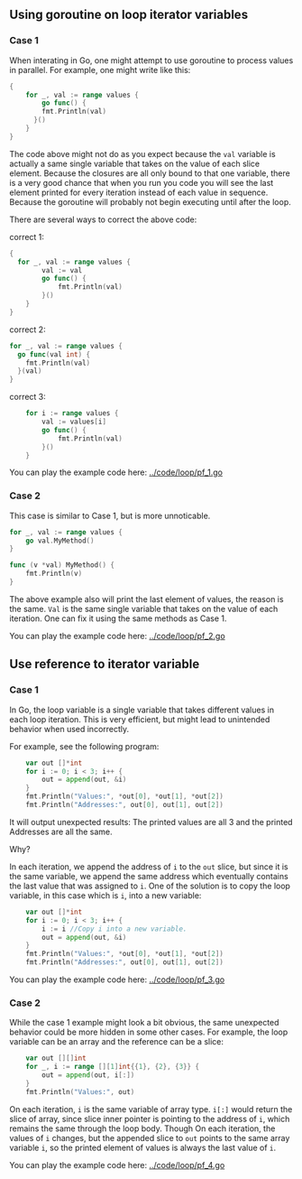 ## Using goroutine on loop iterator variables

### Case 1
When interating in Go, one might attempt to use goroutine to process values in parallel. For example, one might write like this:

```go
{
  	for _, val := range values {
		go func() {
        fmt.Println(val)
      }()
    }
}
```

The code above might not do as you expect because the `val` variable is actually a same single variable that takes on the value of each slice element. Because the closures are all only bound to that one variable, there is a very good chance that when you run you code you will see the last element printed for every iteration instead of each value in sequence. Because the goroutine will probably not begin executing until after the loop.

There are several ways to correct the above code:

correct 1:

```go
{
  for _, val := range values {
		val := val
		go func() {
			fmt.Println(val)
		}()
	}
}
```


correct 2:

```go
for _, val := range values {
  go func(val int) {
    fmt.Println(val)
  }(val)
}
```

correct 3:

```go
	for i := range values {
		val := values[i]
		go func() {
			fmt.Println(val)
		}()
	}
```

You can play the example code here: [../code/loop/pf_1.go](../code/loop/pf_1.go)

### Case 2

This case is similar to Case 1, but is more unnoticable.

```go
for _, val := range values {
	go val.MyMethod()
}

func (v *val) MyMethod() {
	fmt.Println(v)
}
```

The above example also will print the last element of values, the reason is the same. `Val` is the same single variable that takes on the value of each iteration. 
One can fix it using the same methods as Case 1.

You can play the example code here: [../code/loop/pf_2.go](../code/loop/pf_2.go)

## Use reference to iterator variable

### Case 1

In Go, the loop variable is a single variable that takes different values in each loop iteration. This is very efficient, but might lead to unintended behavior when used incorrectly.

For example, see the following program:

```go
	var out []*int
	for i := 0; i < 3; i++ {
		out = append(out, &i)
	}
	fmt.Println("Values:", *out[0], *out[1], *out[2])
	fmt.Println("Addresses:", out[0], out[1], out[2])
```

It will output unexpected results: The printed values are all 3 and the printed Addresses are all the same.

Why? 

In each iteration, we append the address of `i` to the `out` slice, but since it is the same variable, we append the same address which eventually contains the last value that was assigned to `i`. One of the solution is to copy the loop variable, in this case which is `i`, into a new variable:

```go
	var out []*int
	for i := 0; i < 3; i++ {
		i := i //Copy i into a new variable.
		out = append(out, &i)
	}
	fmt.Println("Values:", *out[0], *out[1], *out[2])
	fmt.Println("Addresses:", out[0], out[1], out[2])
```

You can play the example code here: [../code/loop/pf_3.go](../code/loop/pf_3.go)


### Case 2

While the case 1 example might look a bit obvious, the same unexpected behavior could be more hidden in some other cases. For example, the loop variable can be an array and the reference can be a slice:

```go
	var out [][]int
	for _, i := range [][1]int{{1}, {2}, {3}} {
		out = append(out, i[:])
	}
	fmt.Println("Values:", out)
```

On each iteration, `i` is the same variable of array type. `i[:]` would return the slice of array, since slice inner pointer is pointing to the address of `i`, which remains the same through the loop body. Though On each iteration, the values of `i` changes, but the appended slice to `out` points to the same array variable `i`, so the printed element of values is always the last value of `i`.

You can play the example code here: [../code/loop/pf_4.go](../code/loop/pf_4.go)